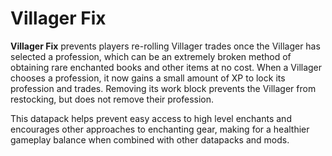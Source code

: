 # Villager Fix

**Villager Fix** prevents players re-rolling Villager trades once the Villager has selected a profession, which can be an extremely broken method of obtaining rare enchanted books and other items at no cost. When a Villager chooses a profession, it now gains a small amount of XP to lock its profession and trades. Removing its work block prevents the Villager from restocking, but does not remove their profession.

This datapack helps prevent easy access to high level enchants and encourages other approaches to enchanting gear, making for a healthier gameplay balance when combined with other datapacks and mods.
